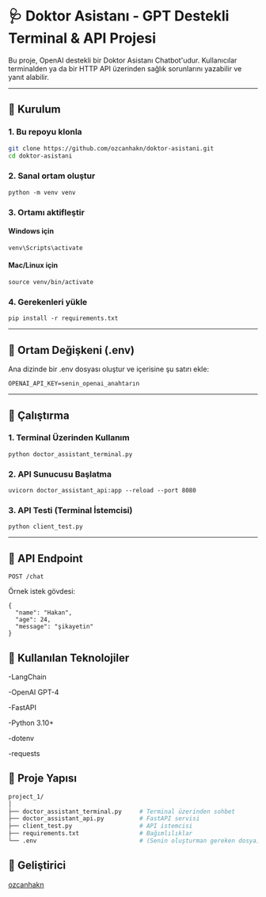 # 🩺 Doktor Asistanı - GPT Destekli Terminal & API Projesi

Bu proje, OpenAI destekli bir Doktor Asistanı Chatbot'udur. Kullanıcılar terminalden ya da bir HTTP API üzerinden sağlık sorunlarını yazabilir ve yanıt alabilir.

---

## 🔧 Kurulum

### 1. Bu repoyu klonla
```bash
git clone https://github.com/ozcanhakn/doktor-asistani.git
cd doktor-asistani
```

### 2. Sanal ortam oluştur
```python -m venv venv```

### 3. Ortamı aktifleştir

#### Windows için

```venv\Scripts\activate```

#### Mac/Linux için

```source venv/bin/activate```

### 4. Gerekenleri yükle

```pip install -r requirements.txt```

---

## 🔑 Ortam Değişkeni (.env)

Ana dizinde bir .env dosyası oluştur ve içerisine şu satırı ekle:

```OPENAI_API_KEY=senin_openai_anahtarın```

---

## 🚀 Çalıştırma

### 1. Terminal Üzerinden Kullanım

```python doctor_assistant_terminal.py```

### 2. API Sunucusu Başlatma

```uvicorn doctor_assistant_api:app --reload --port 8080```

### 3. API Testi (Terminal İstemcisi)

```python client_test.py```

---

## 🧪 API Endpoint
```POST /chat```

Örnek istek gövdesi:

```
{
  "name": "Hakan",
  "age": 24,
  "message": "şikayetin"
}
```


## 🧠 Kullanılan Teknolojiler

-LangChain

-OpenAI GPT-4

-FastAPI

-Python 3.10+

-dotenv

-requests


## 📂 Proje Yapısı
```bash
project_1/
│
├── doctor_assistant_terminal.py     # Terminal üzerinden sohbet
├── doctor_assistant_api.py          # FastAPI servisi
├── client_test.py                   # API istemcisi
├── requirements.txt                 # Bağımlılıklar
└── .env                             # (Senin oluşturman gereken dosya)
```


## 👤 Geliştirici
[ozcanhakn](https://github.com/ozcanhakn)

